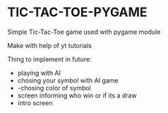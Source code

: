 # TIC-TAC-TOE-PYGAME
Simple Tic-Tac-Toe game used with pygame module

Make with help of yt tutorials

Thing to implement in future:
- playing with AI
- chosing your symbol with AI game
- -chosing color of symbol
- screen informing who win or if its a draw
- intro screen
